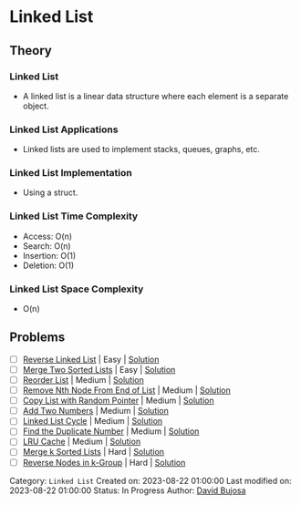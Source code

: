 # Linked List

## Theory

### Linked List

- A linked list is a linear data structure where each element is a separate object.

### Linked List Applications

- Linked lists are used to implement stacks, queues, graphs, etc.

### Linked List Implementation

- Using a struct.

### Linked List Time Complexity

- Access: O(n)
- Search: O(n)
- Insertion: O(1)
- Deletion: O(1)

### Linked List Space Complexity

- O(n)

## Problems

- [ ] [Reverse Linked List](https://leetcode.com/problems/reverse-linked-list/) | Easy | [Solution](../../../src/easy/reverse_linked_list.rs)
- [ ] [Merge Two Sorted Lists](https://leetcode.com/problems/merge-two-sorted-lists/) | Easy | [Solution](../../../src/easy/merge_two_sorted_lists.rs)
- [ ] [Reorder List](https://leetcode.com/problems/reorder-list/) | Medium | [Solution](../../../src/medium/reorder_list.rs)
- [ ] [Remove Nth Node From End of List](https://leetcode.com/problems/remove-nth-node-from-end-of-list/) | Medium | [Solution](../../../src/medium/remove_nth_node_from_end_of_list.rs)
- [ ] [Copy List with Random Pointer](https://leetcode.com/problems/copy-list-with-random-pointer/) | Medium | [Solution](../../../src/medium/copy_list_with_random_pointer.rs)
- [ ] [Add Two Numbers](https://leetcode.com/problems/add-two-numbers/) | Medium | [Solution](../../../src/medium/add_two_numbers.rs)
- [ ] [Linked List Cycle](https://leetcode.com/problems/linked-list-cycle/) | Medium | [Solution](../../../src/medium/linked_list_cycle.rs)
- [ ] [Find the Duplicate Number](https://leetcode.com/problems/find-the-duplicate-number/) | Medium | [Solution](../../../src/medium/find_the_duplicate_number.rs)
- [ ] [LRU Cache](https://leetcode.com/problems/lru-cache/) | Medium | [Solution](../../../src/medium/lru_cache.rs)
- [ ] [Merge k Sorted Lists](https://leetcode.com/problems/merge-k-sorted-lists/) | Hard | [Solution](../../../src/hard/merge_k_sorted_lists.rs)
- [ ] [Reverse Nodes in k-Group](https://leetcode.com/problems/reverse-nodes-in-k-group/) | Hard | [Solution](../../../src/hard/reverse_nodes_in_k_group.rs)

Category: `Linked List`
Created on: 2023-08-22 01:00:00
Last modified on: 2023-08-22 01:00:00
Status: In Progress
Author: [David Bujosa](https://github.com/bujosa)
